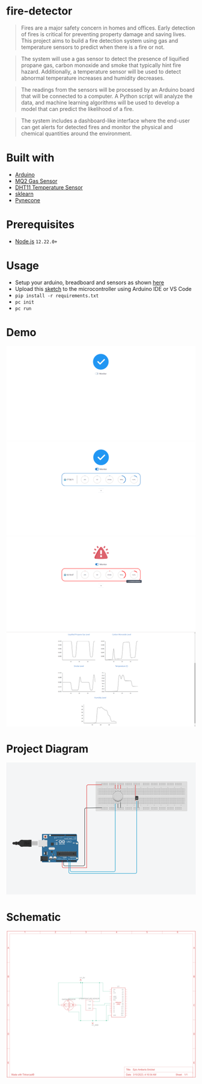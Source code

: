# fire-detector
>Fires are a major safety concern in homes and offices. Early detection of fires is critical for preventing property damage and saving lives. This project aims to build a fire detection system using gas and temperature sensors to predict when there is a fire or not.

>The system will use a gas sensor to detect the presence of liquified propane gas, carbon monoxide and smoke that typically hint fire hazard. Additionally, a temperature sensor will be used to detect abnormal temperature increases and humidity decreases.

>The readings from the sensors will be processed by an Arduino board that will be connected to a computer. A Python script will analyze the data, and machine learning algorithms will be used to develop a model that can predict the likelihood of a fire.

>The system includes a dashboard-like interface where the end-user can get alerts for detected fires and monitor the physical and chemical quantities around the environment.

# Built with
- [Arduino](https://arduino.cc)
- [MQ2 Gas Sensor](https://github.com/labay11/MQ-2-sensor-library)
- [DHT11 Temperature Sensor](https://www.arduinolibraries.info/libraries/dht-sensor-library)
- [sklearn](https://scikit-learn.org/)
- [Pynecone](https://pynecone.io/)

# Prerequisites

- [Node.js](https://nodejs.org/en/download) `12.22.0+`

# Usage
- Setup your arduino, breadboard and sensors as shown [here](![](images/project-diagram.png))
- Upload this [sketch](fire-detector\Fire-Detector\Fire-Detector.ino) to the microcontroller using Arduino IDE or VS Code
- `pip install -r requirements.txt`
- `pc init`
- `pc run`

# Demo

![Home Page](images/screen_1.png)
![Monitor Page](images/screen_2.png)
![Show full details](images/screen_3.png)
![Fire scenario](images/screen_4.png)

# Project Diagram
![Project Diagram](images/project-diagram.png)

# Schematic
![Schematic Sketch](images/schematic.png)
